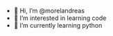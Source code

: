 - 👋 Hi, I’m @morelandreas
- 👀 I’m interested in learning code
- 🌱 I’m currently learning python


<!---
morelandreas/morelandreas is a ✨ special ✨ repository because its `README.md` (this file) appears on your GitHub profile.
You can click the Preview link to take a look at your changes.
--->
